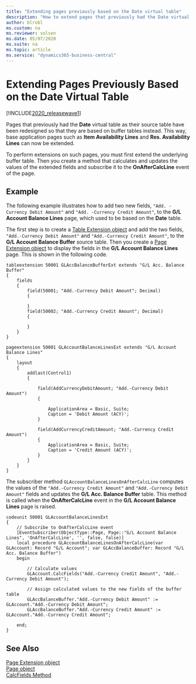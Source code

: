 ```yaml
---
title: "Extending pages previously based on the Date virtual table"
description: "How to extend pages that previously had the Date virtual table as their source table."
author: blrobl
ms.custom: na
ms.reviewer: solsen
ms.date: 05/07/2020
ms.suite: na
ms.topic: article
ms.service: "dynamics365-business-central"
---
```


# Extending Pages Previously Based on the Date Virtual Table

[!INCLUDE[2020_releasewave1](../includes/2020_releasewave1.md)]

Pages that previously had the **Date** virtual table as their source table have been redesigned so that they are based on buffer tables instead. This way, base application pages such as **Item Availability Lines** and **Res. Availability Lines** can now be extended.

To perform extensions on such pages, you must first extend the underlying buffer table. Then you create a method that calculates and updates the values of the extended fields and subscribe it to the **OnAfterCalcLine** event of the page.

## Example

The following example illustrates how to add two new fields, `"Add. -Currency Debit Amount"` and `"Add. -Currency Credit Amount"`, to the **G/L Account Balance Lines** page, which used to be based on the **Date** table.

The first step is to create a [Table Extension object](devenv-table-ext-object.md) and add the two fields, `"Add.-Currency Debit Amount"` and `"Add.-Currency Credit Amount"`, to the **G/L Account Balance Buffer** source table. Then you create a [Page Extension object](devenv-page-ext-object.md) to display the fields in the **G/L Account Balance Lines** page. This is shown in the following code.

```
tableextension 50001 GLAccBalanceBufferExt extends "G/L Acc. Balance Buffer"
{
    fields
    {
        field(50001; "Add.-Currency Debit Amount"; Decimal)
        {

        }
        field(50002; "Add.-Currency Credit Amount"; Decimal)
        {

        }
    }
}

pageextension 50001 GLAccountBalanceLinesExt extends "G/L Account Balance Lines"
{
    layout
    {
        addlast(Control1)
        {

            field(AddCurrencyDebitAmount; "Add.-Currency Debit Amount")
            {

                ApplicationArea = Basic, Suite;
                Caption = 'Debit Amount (ACY)';
            }

            field(AddCurrencyCreditAmount; "Add.-Currency Credit Amount")
            {
                ApplicationArea = Basic, Suite;
                Caption = 'Credit Amount (ACY)';
            }
        }
    }
}
```

The subscriber method `GLAccountBalanceLinesOnAfterCalcLine` computes the values of the `"Add.-Currency Credit Amount"` and `"Add.-Currency Debit Amount"` fields and updates the **G/L Acc. Balance Buffer** table. This method is called when the **OnAfterCalcLine** event in the **G/L Account Balance Lines** page is raised.

```
codeunit 50001 GLAccountBalanceLinesExt
{
    // Subscribe to OnAfterCalcLine event
    [EventSubscriber(ObjectType::Page, Page::"G/L Account Balance Lines", 'OnAfterCalcLine', '', false, false)]
    local procedure GLAccountBalanceLinesOnAfterCalcLine(var GLAccount: Record "G/L Account"; var GLAccBalanceBuffer: Record "G/L Acc. Balance Buffer")
    begin

        // Calculate values
        GLAccount.CalcFields("Add.-Currency Credit Amount", "Add.-Currency Debit Amount");

        // Assign calculated values to the new fields of the buffer table
        GLAccBalanceBuffer."Add.-Currency Debit Amount" := GLAccount."Add.-Currency Debit Amount";
        GLAccBalanceBuffer."Add.-Currency Credit Amount" := GLAccount."Add.-Currency Credit Amount";

    end;
}
```

## See Also
[Page Extension object](devenv-page-ext-object.md)  
[Page object](devenv-page-object.md)  
[CalcFields Method](methods-auto/record/record-calcfields-method.md)
